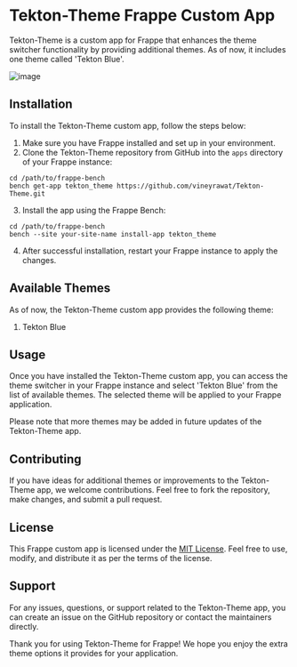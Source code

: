 # Tekton-Theme Frappe Custom App

Tekton-Theme is a custom app for Frappe that enhances the theme switcher functionality by providing additional themes. As of now, it includes one theme called 'Tekton Blue'.

![image](https://github.com/vineyrawat/Tekton-Theme/assets/77631301/0923eb34-1232-4dc1-ab60-852ec66af2ef)


## Installation

To install the Tekton-Theme custom app, follow the steps below:

1. Make sure you have Frappe installed and set up in your environment.
2. Clone the Tekton-Theme repository from GitHub into the `apps` directory of your Frappe instance:

```
cd /path/to/frappe-bench
bench get-app tekton_theme https://github.com/vineyrawat/Tekton-Theme.git
```

3. Install the app using the Frappe Bench:

```
cd /path/to/frappe-bench
bench --site your-site-name install-app tekton_theme
```

4. After successful installation, restart your Frappe instance to apply the changes.

## Available Themes

As of now, the Tekton-Theme custom app provides the following theme:

1. Tekton Blue

## Usage

Once you have installed the Tekton-Theme custom app, you can access the theme switcher in your Frappe instance and select 'Tekton Blue' from the list of available themes. The selected theme will be applied to your Frappe application.

Please note that more themes may be added in future updates of the Tekton-Theme app.

## Contributing

If you have ideas for additional themes or improvements to the Tekton-Theme app, we welcome contributions. Feel free to fork the repository, make changes, and submit a pull request.

## License

This Frappe custom app is licensed under the [MIT License](LICENSE). Feel free to use, modify, and distribute it as per the terms of the license.

## Support

For any issues, questions, or support related to the Tekton-Theme app, you can create an issue on the GitHub repository or contact the maintainers directly.

Thank you for using Tekton-Theme for Frappe! We hope you enjoy the extra theme options it provides for your application.

